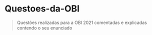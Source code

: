 # Questoes-da-OBI
> Questões realizadas para a OBI 2021 comentadas e explicadas contendo o seu enunciado
